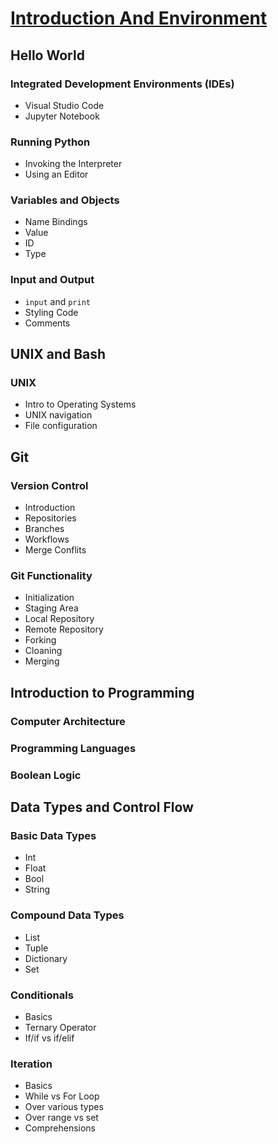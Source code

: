 # [Introduction And Environment](https://byteacademyco.github.io/Introduction-And-Environment/#/)

## Hello World
### Integrated Development Environments (IDEs)
* Visual Studio Code
* Jupyter Notebook
### Running Python
* Invoking the Interpreter
* Using an Editor
### Variables and Objects
* Name Bindings
* Value
* ID
* Type
### Input and Output
* `input` and `print`
* Styling Code
* Comments

## UNIX and Bash
### UNIX
* Intro to Operating Systems
* UNIX navigation
* File configuration

## Git
### Version Control
* Introduction
* Repositories
* Branches
* Workflows
* Merge Conflits
### Git Functionality
* Initialization
* Staging Area
* Local Repository
* Remote Repository
* Forking 
* Cloaning
* Merging

## Introduction to Programming
### Computer Architecture
### Programming Languages
### Boolean Logic

## Data Types and Control Flow
### Basic Data Types
* Int
* Float
* Bool
* String
### Compound Data Types
* List
* Tuple
* Dictionary
* Set
### Conditionals
* Basics
* Ternary Operator
* If/if vs if/elif
### Iteration
* Basics
* While vs For Loop
* Over various types
* Over range vs set
* Comprehensions
